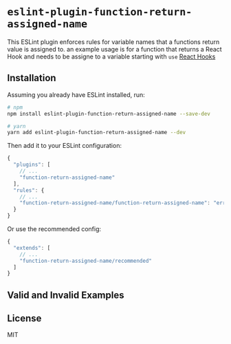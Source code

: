 # `eslint-plugin-function-return-assigned-name`

This ESLint plugin enforces rules for variable names that a functions return value is assigned to.
an example usage is for a function that returns a React Hook and needs to be assigne to a variable starting with `use` [React Hooks](https://reactjs.org/docs/hooks-intro.html)

## Installation

Assuming you already have ESLint installed, run:

```sh
# npm
npm install eslint-plugin-function-return-assigned-name --save-dev

# yarn
yarn add eslint-plugin-function-return-assigned-name --dev
```

Then add it to your ESLint configuration:

```js
{
  "plugins": [
    // ...
    "function-return-assigned-name"
  ],
  "rules": {
    // ...
    "function-return-assigned-name/function-return-assigned-name": "error"
  }
}
```

Or use the recommended config:

```js
{
  "extends": [
    // ...
    "function-return-assigned-name/recommended"
  ]
}
```

## Valid and Invalid Examples


## License

MIT
